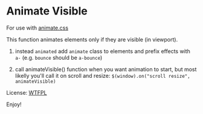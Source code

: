 Animate Visible
===============

For use with [animate.css](https://daneden.github.io/animate.css/)

This function animates elements only if they are visible (in viewport).

1. instead `animated` add `animate` class to elements and prefix effects with `a-` (e.g. `bounce` should be `a-bounce`)

2. call animateVisible() function when you want animation to start, but most likelly you'll call it on scroll and resize: `$(window).on("scroll resize", animateVisible)`

License: [WTFPL](http://www.wtfpl.net/)

Enjoy!
